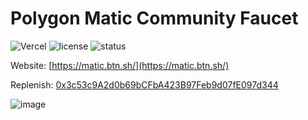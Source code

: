 # Polygon Matic Community Faucet
![Vercel](https://vercelbadge.vercel.app/api/Zaydme/polygon-faucet)
![license](https://img.shields.io/github/license/Zaydme/polygon-faucet)
![status](https://img.shields.io/website?down_color=red&down_message=Offline%20%3A%28&up_color=green&up_message=Online%21&url=https%3A%2F%2Fmatic.btn.sh%2F)


Website: [https://matic.btn.sh/](https://matic.btn.sh/)

Replenish:
[0x3c53c9A2d0b69bCFbA423B97Feb9d07fE097d344](https://polygonscan.com/address/0x3c53c9A2d0b69bCFbA423B97Feb9d07fE097d344)

![image](https://user-images.githubusercontent.com/46847212/153722063-ce94322b-a3f6-4b21-a10e-d968a705ceee.png)
